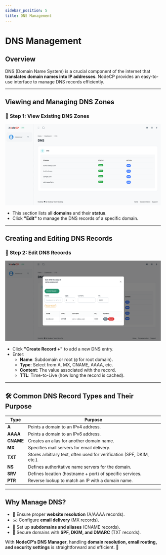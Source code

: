 ```yaml
---
sidebar_position: 5
title: DNS Management
---
```


# DNS Management

## Overview

DNS (Domain Name System) is a crucial component of the internet that **translates domain names into IP addresses**. NodeCP provides an easy-to-use interface to manage DNS records efficiently.

---

## Viewing and Managing DNS Zones

### 📌 **Step 1: View Existing DNS Zones**
![DNS Zone List](../../static/img/screens/screen_dns.png)

- This section lists all **domains** and their **status**.
- Click **"Edit"** to manage the DNS records of a specific domain.

---

## Creating and Editing DNS Records

### 📌 **Step 2: Edit DNS Records**
![Edit DNS Records](../../static/img/screens/screen_dns2.png)

- Click **"Create Record +"** to add a new DNS entry.
- Enter:
  - **Name**: Subdomain or root (`@` for root domain).
  - **Type**: Select from A, MX, CNAME, AAAA, etc.
  - **Content**: The value associated with the record.
  - **TTL**: Time-to-Live (how long the record is cached).

---

## 🛠 Common DNS Record Types and Their Purpose

| Type   | Purpose |
|--------|---------|
| **A**  | Points a domain to an IPv4 address. |
| **AAAA** | Points a domain to an IPv6 address. |
| **CNAME** | Creates an alias for another domain name. |
| **MX** | Specifies mail servers for email delivery. |
| **TXT** | Stores arbitrary text, often used for verification (SPF, DKIM, etc.). |
| **NS** | Defines authoritative name servers for the domain. |
| **SRV** | Defines location (hostname + port) of specific services. |
| **PTR** | Reverse lookup to match an IP with a domain name. |

---

## Why Manage DNS?

- 🔹 Ensure proper **website resolution** (A/AAAA records).
- ✉️ Configure **email delivery** (MX records).
- 🔄 Set up **subdomains and aliases** (CNAME records).
- 🔑 Secure domains with **SPF, DKIM, and DMARC** (TXT records).

With **NodeCP’s DNS Manager**, handling **domain resolution, email routing, and security settings** is straightforward and efficient. 🚀
